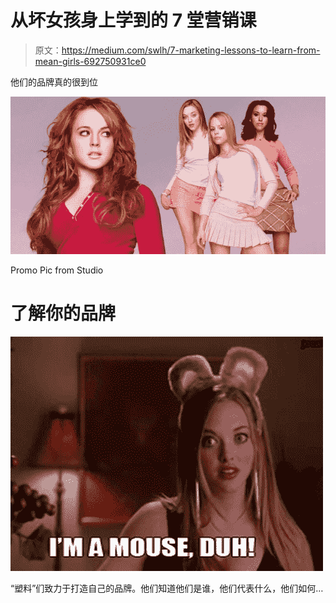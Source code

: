 # 从坏女孩身上学到的 7 堂营销课

> 原文：<https://medium.com/swlh/7-marketing-lessons-to-learn-from-mean-girls-692750931ce0>

他们的品牌真的很到位

![](img/250767a6b2b03dc09eb22defb55620d0.png)

Promo Pic from Studio

# 了解你的品牌

![](img/cdeccbed984cad1134f8d6b04c721ed0.png)

“塑料”们致力于打造自己的品牌。他们知道他们是谁，他们代表什么，他们如何…